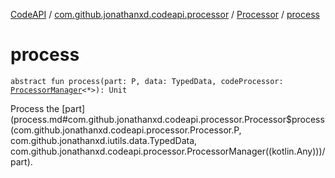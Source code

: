 [CodeAPI](../../index.md) / [com.github.jonathanxd.codeapi.processor](../index.md) / [Processor](index.md) / [process](.)

# process

`abstract fun process(part: P, data: TypedData, codeProcessor: `[`ProcessorManager`](../-processor-manager/index.md)`<*>): Unit`

Process the [part](process.md#com.github.jonathanxd.codeapi.processor.Processor$process(com.github.jonathanxd.codeapi.processor.Processor.P, com.github.jonathanxd.iutils.data.TypedData, com.github.jonathanxd.codeapi.processor.ProcessorManager((kotlin.Any)))/part).

